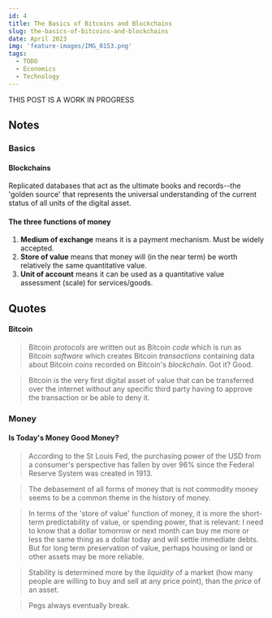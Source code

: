 ```yaml
---
id: 4
title: The Basics of Bitcoins and Blockchains
slug: the-basics-of-bitcoins-and-blockchains
date: April 2023
img: 'feature-images/IMG_0153.png'
tags:
  - TODO
  - Economics
  - Technology
---
```


THIS POST IS A WORK IN PROGRESS

<!--more-->

## Notes

### Basics
#### Blockchains
Replicated databases that act as the ultimate books and records--the 'golden source' that represents the universal understanding of the current status of all units of the digital asset.

#### The three functions of money
1. **Medium of exchange** means it is a payment mechanism. Must be widely accepted.
1. **Store of value** means that money will (in the near term) be worth relatively the same quantitative value.
1. **Unit of account** means it can be used as a quantitative value assessment (scale) for services/goods.


## Quotes
#### Bitcoin
> Bitcoin *protocols* are written out as Bitcoin *code* which is run as Bitcoin *software* which creates Bitcoin *transactions* containing data about Bitcoin *coins* recorded on Bitcoin's *blockchain*. Got it? Good.

> Bitcoin is the very first digital asset of value that can be transferred over the internet without any specific third party having to approve the transaction or be able to deny it.

### Money
#### Is Today's Money Good Money?
> According to the St Louis Fed, the purchasing power of the USD from a consumer's perspective has fallen by over 96% since the Federal Reserve System was created in 1913.

> The debasement of all forms of money that is not commodity money seems to be a common theme in the history of money.

> In terms of the 'store of value' function of money, it is more the short-term predictability of value, or spending power, that is relevant: I need to know that a dollar tomorrow or next month can buy me more or less the same thing as a dollar today and will settle immediate debts. But for long term preservation of value, perhaps housing or land or other assets may be more reliable.

> Stability is determined more by the *liquidity* of a market (how many people are willing to buy and sell at any price point), than the *price* of an asset.

> Pegs always eventually break.


